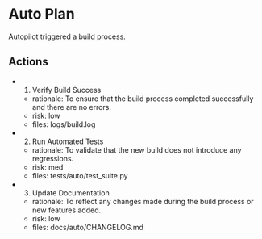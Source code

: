 # Auto Plan

Autopilot triggered a build process.

## Actions
- 1. Verify Build Success
  - rationale: To ensure that the build process completed successfully and there are no errors.
  - risk: low
  - files: logs/build.log
- 2. Run Automated Tests
  - rationale: To validate that the new build does not introduce any regressions.
  - risk: med
  - files: tests/auto/test_suite.py
- 3. Update Documentation
  - rationale: To reflect any changes made during the build process or new features added.
  - risk: low
  - files: docs/auto/CHANGELOG.md